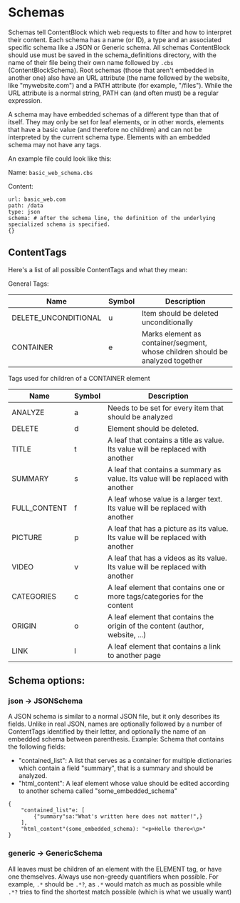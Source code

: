 # Schemas
Schemas tell ContentBlock which web requests to filter and how to interpret their content.
Each schema has a name (or ID), a type and an associated specific schema like a JSON or Generic schema.
All schemas ContentBlock should use must be saved in the schema_definitions directory, with the name of their file
being their own name followed by `.cbs` (ContentBlockSchema). Root schemas (those that aren't embedded in another one)
also have an URL attribute (the name followed by the website, like "mywebsite.com") and a PATH attribute (for example, "/files").
While the URL attribute is a normal string, PATH can (and often must) be a regular expression.

A schema may have embedded schemas of a different type than that of itself. They may only be set for leaf elements,
or in other words, elements that have a basic value (and therefore no children) and can not be interpreted by
the current schema type. Elements with an embedded schema may not have any tags.

An example file could look like this:

Name:
`basic_web_schema.cbs`

Content:

```
url: basic_web.com
path: /data
type: json
schema: # after the schema line, the definition of the underlying specialized schema is specified.
{}
```

## ContentTags
Here's a list of all possible ContentTags and what they mean:

General Tags:

| Name                 | Symbol | Description |
|----------------------|-----------|------------|
| DELETE_UNCONDITIONAL | u | Item should be deleted unconditionally |
| CONTAINER            | e | Marks element as container/segment, whose children should be analyzed together |

Tags used for children of a CONTAINER element

| Name         | Symbol | Description                                                                      |
|--------------|--------|----------------------------------------------------------------------------------|
| ANALYZE      | a      | Needs to be set for every item that should be analyzed                           |
| DELETE       | d      | Element should be deleted.                                                       |
| TITLE        | t      | A leaf that contains a title as value. Its value will be replaced with another   |
| SUMMARY      | s      | A leaf that contains a summary as value. Its value will be replaced with another |
| FULL_CONTENT | f      | A leaf whose value is a larger text. Its value will be replaced with another     |
| PICTURE      | p      | A leaf that has a picture as its value. Its value will be replaced with another  |
| VIDEO        | v      | A leaf that has a videos as its value. Its value will be replaced with another   |
| CATEGORIES   | c      | A leaf element that contains one or more tags/categories for the content         |
| ORIGIN       | o      | A leaf element that contains the origin of the content (author, website, ...)    |
| LINK         | l      | A leaf element that contains a link to another page                              |

## Schema options:
### json -> JSONSchema
A JSON schema is similar to a normal JSON file, but it only describes its fields. Unlike in real JSON, names are optionally followed
by a number of ContentTags identified by their letter, and optionally the name of an embedded schema between parenthesis.
Example: Schema that contains the following fields:
* "contained_list": A list that serves as a container for multiple dictionaries which contain a field "summary", that is a summary and should be analyzed.
* "html_content": A leaf element whose value should be edited according to another schema called "some_embedded_schema"

```
{
    "contained_list"e: [
        {"summary"sa:"What's written here does not matter!",}
    ],
    "html_content"(some_embedded_schema): "<p>Hello there<\p>"
}
```


### generic -> GenericSchema
All leaves must be children of an element with the ELEMENT tag, or have one themselves.
Always use non-greedy quantifiers when possible. For example, `.*` should be `.*?`, as `.*` would match as much as possible while `.*?` tries to find the shortest match possible (which is what we usually want)
